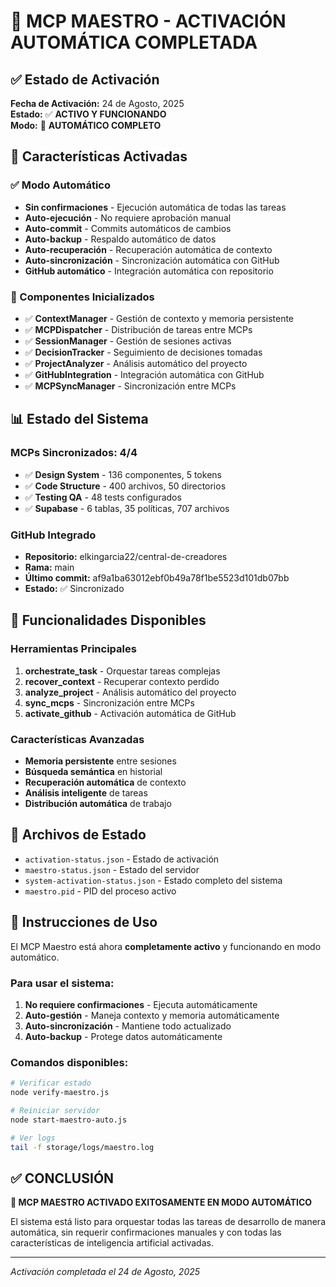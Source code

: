 # 🎯 MCP MAESTRO - ACTIVACIÓN AUTOMÁTICA COMPLETADA

## ✅ Estado de Activación

**Fecha de Activación:** 24 de Agosto, 2025  
**Estado:** ✅ **ACTIVO Y FUNCIONANDO**  
**Modo:** 🚀 **AUTOMÁTICO COMPLETO**

## 🎯 Características Activadas

### ✅ Modo Automático
- **Sin confirmaciones** - Ejecución automática de todas las tareas
- **Auto-ejecución** - No requiere aprobación manual
- **Auto-commit** - Commits automáticos de cambios
- **Auto-backup** - Respaldo automático de datos
- **Auto-recuperación** - Recuperación automática de contexto
- **Auto-sincronización** - Sincronización automática con GitHub
- **GitHub automático** - Integración automática con repositorio

### 🔧 Componentes Inicializados
- ✅ **ContextManager** - Gestión de contexto y memoria persistente
- ✅ **MCPDispatcher** - Distribución de tareas entre MCPs
- ✅ **SessionManager** - Gestión de sesiones activas
- ✅ **DecisionTracker** - Seguimiento de decisiones tomadas
- ✅ **ProjectAnalyzer** - Análisis automático del proyecto
- ✅ **GitHubIntegration** - Integración automática con GitHub
- ✅ **MCPSyncManager** - Sincronización entre MCPs

## 📊 Estado del Sistema

### MCPs Sincronizados: 4/4
- ✅ **Design System** - 136 componentes, 5 tokens
- ✅ **Code Structure** - 400 archivos, 50 directorios
- ✅ **Testing QA** - 48 tests configurados
- ✅ **Supabase** - 6 tablas, 35 políticas, 707 archivos

### GitHub Integrado
- **Repositorio:** elkingarcia22/central-de-creadores
- **Rama:** main
- **Último commit:** af9a1ba63012ebf0b49a78f1be5523d101db07bb
- **Estado:** ✅ Sincronizado

## 🚀 Funcionalidades Disponibles

### Herramientas Principales
1. **orchestrate_task** - Orquestar tareas complejas
2. **recover_context** - Recuperar contexto perdido
3. **analyze_project** - Análisis automático del proyecto
4. **sync_mcps** - Sincronización entre MCPs
5. **activate_github** - Activación automática de GitHub

### Características Avanzadas
- **Memoria persistente** entre sesiones
- **Búsqueda semántica** en historial
- **Recuperación automática** de contexto
- **Análisis inteligente** de tareas
- **Distribución automática** de trabajo

## 📁 Archivos de Estado

- `activation-status.json` - Estado de activación
- `maestro-status.json` - Estado del servidor
- `system-activation-status.json` - Estado completo del sistema
- `maestro.pid` - PID del proceso activo

## 🎯 Instrucciones de Uso

El MCP Maestro está ahora **completamente activo** y funcionando en modo automático. 

### Para usar el sistema:
1. **No requiere confirmaciones** - Ejecuta automáticamente
2. **Auto-gestión** - Maneja contexto y memoria automáticamente
3. **Auto-sincronización** - Mantiene todo actualizado
4. **Auto-backup** - Protege datos automáticamente

### Comandos disponibles:
```bash
# Verificar estado
node verify-maestro.js

# Reiniciar servidor
node start-maestro-auto.js

# Ver logs
tail -f storage/logs/maestro.log
```

## ✅ CONCLUSIÓN

**🎯 MCP MAESTRO ACTIVADO EXITOSAMENTE EN MODO AUTOMÁTICO**

El sistema está listo para orquestar todas las tareas de desarrollo de manera automática, sin requerir confirmaciones manuales y con todas las características de inteligencia artificial activadas.

---
*Activación completada el 24 de Agosto, 2025*
